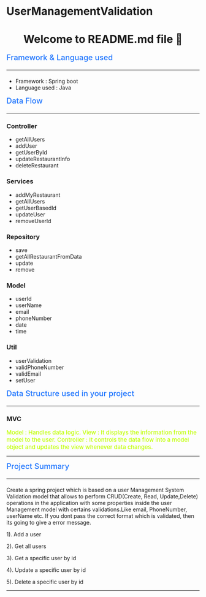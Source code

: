 # UserManagementValidation

<h1 align="center">Welcome to README.md file 👋</h1>


<span style="color:#1F75FE;font-weight:500;font-size:20px">
Framework & Language used <hr>
</span>


* Framework : Spring boot
* Language used : Java

<!-- ### prerequisites
* npm >=5.5.0
* node>=9.3.0  -->


<span style="color:#1F75FE;font-weight:500;font-size:20px">
Data Flow <hr>
</span>


### Controller
* getAllUsers
* addUser
* getUserById
* updateRestaurantInfo
* deleteRestaurant 

### Services
* addMyRestaurant
* getAllUsers
* getUserBasedId
* updateUser
* removeUserId

### Repository
* save
* getAllRestaurantFromData
* update
* remove 

### Model
* userId
* userName
* email
* phoneNumber
* date
* time

### Util
* userValidation
* validPhoneNumber
* validEmail
* setUser

<span style="color:#1F75FE;font-weight:500;font-size:20px">
Data Structure used in your project <hr>
</span>


### MVC
<span style="color:#bfff00;font-weight:500;font-size:15px">
Model : Handles data logic. 
</span>



<span style="color:#bfff00;font-weight:500;font-size:15px">
View : It displays the information from the model to the user. 
</span>



<span style="color:#bfff00;font-weight:500;font-size:15px">
Controller : It controls the data flow into a model object and updates the view whenever data changes.
</span>


---
<span style="color:#1F75FE;font-weight:500;font-size:20px">
Project Summary <hr>
</span>

Create a spring project which is based on  a user Management System Validation model that allows to perform CRUD(Create, Read, Update,Delete) operations in the application with some 
properties inside the user Management model with certains validations.Like email, PhoneNumber, userName etc. If you dont pass the correct format which is validated, then its going to give a error message.


1). Add a user


2). Get all users


3). Get a specific user by id


4). Update a specific user by id


5). Delete a specific user by id


---
